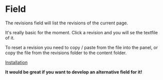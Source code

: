 # Field

The revisions field will list the revisions of the current page.

It's really basic for the moment. Click a revision and you will se the textfile of it.

To reset a revision you need to copy / paste from the file into the panel, or copy the file from the revisions folder to the content folder.

[Installation](https://github.com/jenstornell/kirby-revisions/blob/master/INSTALL.md)

**It would be great if you want to develop an alternative field for it!**